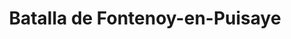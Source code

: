 ﻿---
title: "Batalla de Fontenoy-en-Puisaye"
permalink: periodes_540.html
layout: periode
dataInici: 841-07-25
sidebar: periodes
pares:
  - id: 539
    title: "Imperio Carolingio"
    dataInici: "(751)"
    dataFi: "(888)"

fills:
jocsPrincipals:
jocsEscenaris:
jocsEpoca:
  - title: "Les Rois Francs"
    bggId: 107372
    escenari: "Fontenoy-en-Puisay"
    dataInici: 
    dataFi: 

jocsEpocaEscenaris:
---
